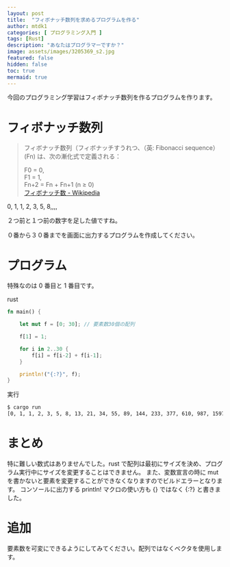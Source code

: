 ```yaml
---
layout: post
title:  "フィボナッチ数列を求めるプログラムを作る"
author: mtdk1
categories: [ プログラミング入門 ]
tags: [Rust]
description: "あなたはプログラマーですか？"
image: assets/images/3205369_s2.jpg
featured: false
hidden: false
toc: true
mermaid: true
---
```


今回のプログラミング学習はフィボナッチ数列を作るプログラムを作ります。

# フィボナッチ数列

> フィボナッチ数列（フィボナッチすうれつ、（英: Fibonacci sequence） (Fn) は、次の漸化式で定義される：
> 
> F0 = 0,<br>
> F1 = 1,<br>
> Fn+2 = Fn + Fn+1 (n ≥ 0)<br>
> [フィボナッチ数 - Wikipedia](https://ja.wikipedia.org/wiki/%E3%83%95%E3%82%A3%E3%83%9C%E3%83%8A%E3%83%83%E3%83%81%E6%95%B0)

0, 1, 1, 2, 3, 5, 8,,,,

２つ前と１つ前の数字を足した値ですね。

０番から３０番までを画面に出力するプログラムを作成してください。

# プログラム

特殊なのは 0 番目と 1 番目です。

rust
```rust
fn main() {

    let mut f = [0; 30]; // 要素数30個の配列

    f[1] = 1;

    for i in 2..30 {
        f[i] = f[i-2] + f[i-1];
    }

    println!("{:?}", f);
}
```

実行
```bash
$ cargo run
[0, 1, 1, 2, 3, 5, 8, 13, 21, 34, 55, 89, 144, 233, 377, 610, 987, 1597, 2584, 4181, 6765, 10946, 17711, 28657, 46368, 75025, 121393, 196418, 317811, 514229]
```

# まとめ

特に難しい数式はありませんでした。rust で配列は最初にサイズを決め、プログラム実行中にサイズを変更することはできません。
また、変数宣言の時に mut を書かないと要素を変更することができなくなりますのでビルドエラーとなります。
コンソールに出力する println! マクロの使い方も {} ではなく {:?} と書きました。

# 追加

要素数を可変にできるようにしてみてください。配列ではなくベクタを使用します。